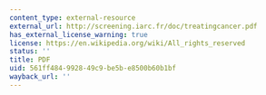 ```yaml
---
content_type: external-resource
external_url: http://screening.iarc.fr/doc/treatingcancer.pdf
has_external_license_warning: true
license: https://en.wikipedia.org/wiki/All_rights_reserved
status: ''
title: PDF
uid: 561ff484-9928-49c9-be5b-e8500b60b1bf
wayback_url: ''
---
```

